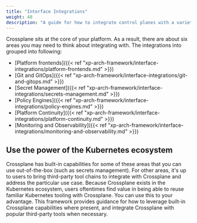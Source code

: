 ```yaml
---
title: "Interface Integrations"
weight: 40
description: "A guide for how to integrate control planes with a variety of interfaces"
---
```


Crossplane sits at the core of your platform. As a result, there are about six areas you may need to think about integrating with. The integrations into grouped into following:

- [Platform frontends]({{< ref "xp-arch-framework/interface-integrations/platform-frontends.md" >}})
- [Git and GitOps]({{< ref "xp-arch-framework/interface-integrations/git-and-gitops.md" >}})
- [Secret Management]({{< ref "xp-arch-framework/interface-integrations/secrets-management.md" >}})
- [Policy Engines]({{< ref "xp-arch-framework/interface-integrations/policy-engines.md" >}})
- [Platform Continuity]({{< ref "xp-arch-framework/interface-integrations/platform-continuity.md" >}})
- [Monitoring and Observability]({{< ref "xp-arch-framework/interface-integrations/monitoring-and-observability.md" >}})

## Use the power of the Kubernetes ecosystem

Crossplane has built-in capabilities for some of these areas that you can use out-of-the-box (such as secrets management). For other areas, it's up to users to bring third-party tool chains to integrate with Crossplane and address the particular use case. Because Crossplane exists in the Kubernetes ecosystem, users oftentimes find value in being able to reuse familiar Kubernetes tooling with Crossplane. You can use this to your advantage. This framework provides guidance for how to leverage built-in Crossplane capabilities where present, and integrate Crossplane with popular third-party tools when necessary.